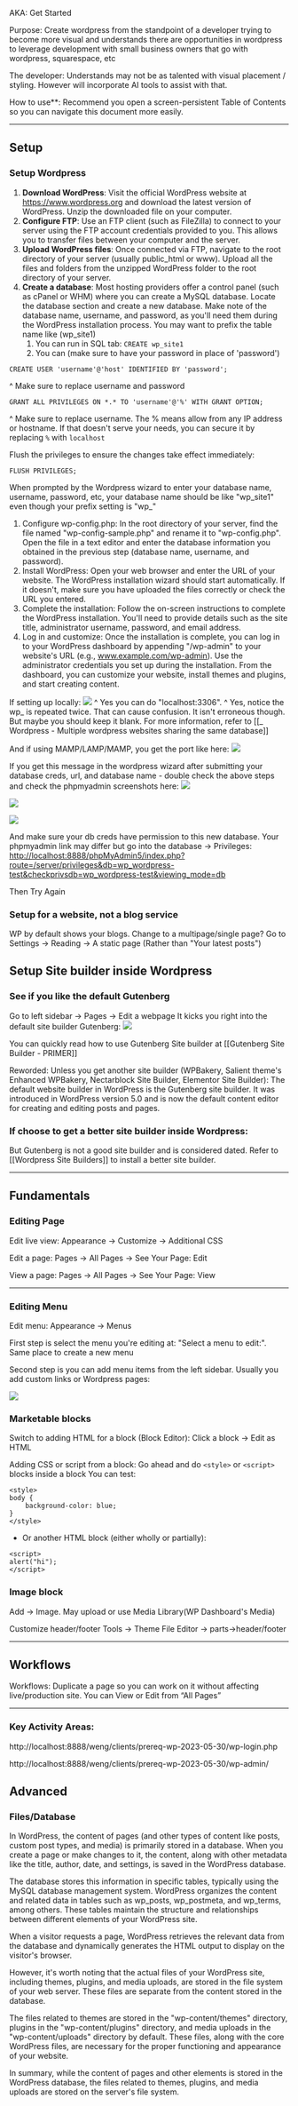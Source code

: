 AKA: Get Started

Purpose: Create wordpress from the standpoint of a developer trying to become more visual and understands there are opportunities in wordpress to leverage development with small business owners that go with wordpress, squarespace, etc

The developer: Understands may not be as talented with visual placement / styling. However will incorporate AI tools to assist with that.

How to use**: Recommend you open a screen-persistent Table of Contents so you can navigate this document more easily.

---


## Setup
### Setup Wordpress

1. **Download WordPress**: Visit the official WordPress website at https://www.wordpress.org and download the latest version of WordPress. Unzip the downloaded file on your computer.
2. **Configure FTP**: Use an FTP client (such as FileZilla) to connect to your server using the FTP account credentials provided to you. This allows you to transfer files between your computer and the server.
3. **Upload WordPress files**: Once connected via FTP, navigate to the root directory of your server (usually public_html or www). Upload all the files and folders from the unzipped WordPress folder to the root directory of your server.
4. **Create a database**: Most hosting providers offer a control panel (such as cPanel or WHM) where you can create a MySQL database. Locate the database section and create a new database. Make note of the database name, username, and password, as you'll need them during the WordPress installation process. You may want to prefix the table name like (wp_site1)
	1. You can run in SQL tab: `CREATE wp_site1`
	2. You can (make sure to have your password in place of 'password')
```
CREATE USER 'username'@'host' IDENTIFIED BY 'password';

```
^ Make sure to replace username and password

```
GRANT ALL PRIVILEGES ON *.* TO 'username'@'%' WITH GRANT OPTION;
```
^ Make sure to replace username. The % means allow from any IP address or hostname. If that doesn't serve your needs, you can secure it by replacing `%` with `localhost`

Flush the privileges to ensure the changes take effect immediately:
```
FLUSH PRIVILEGES;
```


When prompted by the Wordpress wizard to enter your database name, username, password, etc, your database name should be like "wp_site1" even though your prefix setting is "wp_"

1. Configure wp-config.php: In the root directory of your server, find the file named "wp-config-sample.php" and rename it to "wp-config.php". Open the file in a text editor and enter the database information you obtained in the previous step (database name, username, and password).
2. Install WordPress: Open your web browser and enter the URL of your website. The WordPress installation wizard should start automatically. If it doesn't, make sure you have uploaded the files correctly or check the URL you entered.
3. Complete the installation: Follow the on-screen instructions to complete the WordPress installation. You'll need to provide details such as the site title, administrator username, password, and email address.
4. Log in and customize: Once the installation is complete, you can log in to your WordPress dashboard by appending "/wp-admin" to your website's URL (e.g., www.example.com/wp-admin). Use the administrator credentials you set up during the installation. From the dashboard, you can customize your website, install themes and plugins, and start creating content.

If setting up locally:
![](om4VcrU.png)
^ Yes you can do "localhost:3306". 
^ Yes, notice the wp_ is repeated twice. That can cause confusion. It isn't erroneous though. But maybe you should keep it blank. For more information, refer to [[_ Wordpress - Multiple wordpress websites sharing the same database]]

And if using MAMP/LAMP/MAMP, you get the port like here:
![](OB1m57b.png)


If you get this message in the wordpress wizard after submitting your database creds, url, and database name - double check the above steps and check the phpmyadmin screenshots here:
![](I8nEv43.png)

![](vrJ97T7.png)

![](ZneB4qW.png)


And make sure your db creds have permission to this new database. Your phpmyadmin link may differ but go into the database -> Privileges:
[http://localhost:8888/phpMyAdmin5/index.php?route=/server/privileges&db=wp_wordpress-test&checkprivsdb=wp_wordpress-test&viewing_mode=db](http://localhost:8888/phpMyAdmin5/index.php?route=/server/privileges&db=wp_wordpress-test&checkprivsdb=wp_wordpress-test&viewing_mode=db)  

Then Try Again
### Setup for a website, not a blog service

WP by default shows your blogs. Change to a multipage/single page? Go to Settings -> Reading -> A static page (Rather than "Your latest posts")


## Setup Site builder inside Wordpress

### See if you like the default Gutenberg

Go to left sidebar -> Pages -> Edit a webpage
It kicks you right into the default site builder Gutenberg:
![](VtQ9O0q.png)

You can quickly read how to use Gutenberg Site builder at [[Gutenberg Site Builder - PRIMER]]

Reworded:
Unless you get another site builder (WPBakery, Salient theme's Enhanced WPBakery, Nectarblock Site Builder, Elementor Site Builder): The default website builder in WordPress is the Gutenberg site builder. It was introduced in WordPress version 5.0 and is now the default content editor for creating and editing posts and pages.

### If choose to get a better site builder inside Wordpress:

But Gutenberg is not a good site builder and is considered dated. Refer to [[Wordpress Site Builders]] to install a better site builder.

---

## Fundamentals

### Editing Page

Edit live view:
Appearance -> Customize -> Additional CSS

Edit a page:
Pages → All Pages → See Your Page: Edit

View a page:
Pages → All Pages → See Your Page: View

---

### Editing Menu

Edit menu:
Appearance -> Menus

First step is select the menu you're editing at: "Select a menu to edit:". Same place to create a new menu

Second step is you can add menu items from the left sidebar. Usually you add custom links or Wordpress pages:

![](vZ8SWFx.png)


### Marketable blocks

Switch to adding HTML for a block (Block Editor):
Click a block -> Edit as HTML

Adding CSS or script from a block:
Go ahead and do ``<style>`` or ``<script>`` blocks inside a block
You can test:

```
<style>
body {
	background-color: blue;
}
</style>
```

- Or another HTML block (either wholly or partially):
```
<script>
alert("hi");
</script>
```

### Image block
Add -> Image. May upload or use Media Library(WP Dashboard's Media)

Customize header/footer
Tools -> Theme File Editor -> parts->header/footer

---

## Workflows

Workflows:
Duplicate a page so you can work on it without affecting live/production site. You can View or Edit from “All Pages”


---

### Key Activity Areas:

http://localhost:8888/weng/clients/prereq-wp-2023-05-30/wp-login.php

http://localhost:8888/weng/clients/prereq-wp-2023-05-30/wp-admin/


## Advanced

### Files/Database

In WordPress, the content of pages (and other types of content like posts, custom post types, and media) is primarily stored in a database. When you create a page or make changes to it, the content, along with other metadata like the title, author, date, and settings, is saved in the WordPress database.

The database stores this information in specific tables, typically using the MySQL database management system. WordPress organizes the content and related data in tables such as wp_posts, wp_postmeta, and wp_terms, among others. These tables maintain the structure and relationships between different elements of your WordPress site.

When a visitor requests a page, WordPress retrieves the relevant data from the database and dynamically generates the HTML output to display on the visitor's browser.

However, it's worth noting that the actual files of your WordPress site, including themes, plugins, and media uploads, are stored in the file system of your web server. These files are separate from the content stored in the database.

The files related to themes are stored in the "wp-content/themes" directory, plugins in the "wp-content/plugins" directory, and media uploads in the "wp-content/uploads" directory by default. These files, along with the core WordPress files, are necessary for the proper functioning and appearance of your website.

In summary, while the content of pages and other elements is stored in the WordPress database, the files related to themes, plugins, and media uploads are stored on the server's file system.
